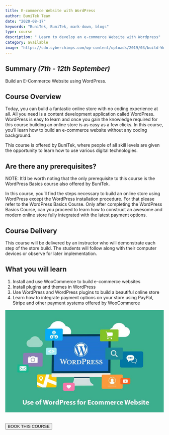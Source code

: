 ```yaml
---
title: E-commerce Website with WordPress
author: BuniTek Team
date: "2020-08-17"
keywords: "BuniTek, BuniTek, mark-down, blogs"
type: course
description: " Learn to develop an e-commerce Website with Wordpress"
category: available
image: "https://cdn.cyberchimps.com/wp-content/uploads/2019/03/build-WordPress-ecommerce-store.jpg"
---
```


<div class ="markdown__content">
<h2 class='markdown__section'> <span class="test">Summary <i>(7th - 12th September)</i></span> </h2>
  <p class="markdown_paragraph ">
    Build an E-Commerce Website using WordPress.  
  </p>


<h2 class='markdown__section'> Course Overview </h2>
  <p class="markdown_paragraph">
  Today, you can build a fantastic online store with no coding experience at all. All you need is a content development application called WordPress. WordPress is easy to learn and once you gain the knowledge required for this course building an online store is as easy as a few clicks. In this course, you’ll learn how to build an e-commerce website without any coding background.  
  
  
  This course is offered by BuniTek, where people of all skill levels are given the opportunity to learn how to use various digital technologies. 
  </p>


<h2 class='markdown__section'> Are there any prerequisites? </h2>
  <p class="markdown_paragraph">
  NOTE: It’d be worth noting that the only prerequisite to this course is the WordPress Basics course also offered by BuniTek. 
  
  In this course, you’ll find the steps necessary to build an online store using WordPress except the WordPress installation procedure. For that please refer to the WordPress Basics Course. Only after completing the WordPress Basics Course, can you proceed to learn how to construct an awesome and modern online store fully integrated with the latest payment options.  
  </p>




<h2 class='markdown__section'> Course Delivery </h2>
  <p class="markdown_paragraph">
  This course will be delivered by an instructor who will demonstrate each step of the store build. The students will follow along with their computer devices or observe for later implementation.   
  </p>

<h2 class='markdown__section'>  What you will learn </h2>
  <ol>
    <li>Install and use WooCommerce to build e-commerce websites</li>
    <li>Install plugins and themes in WordPress</li>
    <li>Use WordPress and WordPress plugins to build a beautiful online store</li>
    <li>Learn how to integrate payment options on your store using PayPal, Stripe and other payment systems offered by WooCommerce</li>
  </ol>

  <img class="markdown__image" src="../../assets/images/courses/e-wordpress1.jpg" />

<br><a href="https://forms.gle/YshP2RryEUeqiXqH9" target="_blank"><button class="markdown__button is-primary has-bg-primary">BOOK THIS COURSE <div class="markdown__button__overlay"></div></button> </a>


</div>

